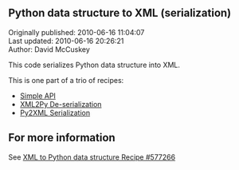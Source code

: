 ## Python data structure to XML (serialization)  
Originally published: 2010-06-16 11:04:07  
Last updated: 2010-06-16 20:26:21  
Author: David McCuskey  
  
This code serializes Python data structure into XML.

This is one part of a trio of recipes:

* [Simple API](http://code.activestate.com/recipes/577266)
* [XML2Py De-serialization](http://code.activestate.com/recipes/577267)
* [Py2XML Serialization](http://code.activestate.com/recipes/577268)

## For more information

See [XML to Python data structure Recipe #577266](http://code.activestate.com/recipes/577266)
